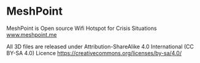 # MeshPoint
MeshPoint is Open source Wifi Hotspot for Crisis Situations
www.meshpoint.me

All 3D files are released under Attribution-ShareAlike 4.0 International (CC BY-SA 4.0) Licence
https://creativecommons.org/licenses/by-sa/4.0/
